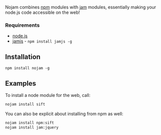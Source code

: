 Nojam combines [npm](http://npmjs.org) modules with [jam](http://jamjs.org) modules, essentially making your node.js code accessible on the web!

### Requirements

- [node.js](http://nodejs.org)
- [jamjs](http://jamjs.org) - `npm install jamjs -g`

## Installation

```
npm install nojam -g
```

## Examples


To install a node module for the web, call:

```bash
nojam install sift
```


You can also be explicit about installing from npm as well:

```bash
nojam install npm:sift
nojam install jam:jquery
```


